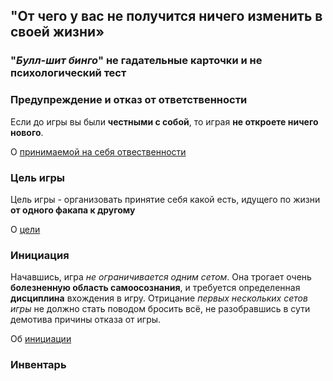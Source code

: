 ## "От чего у вас не получится ничего изменить в своей жизни»

### "**_Булл-шит бинго_**" не гадательные карточки и не психологический тест

### Предупреждение и отказ от ответственности
Если до игры вы были **честными с собой**, то играя **не откроете ничего нового**.

О [принимаемой на себя отвественности](/disclamer/)

### Цель игры
Цель игры - организовать принятие себя какой есть, идущего по жизни **от одного факапа к другому**

О [цели](/target/)

### Инициация
Начавшись, игра _не ограничивается одним сетом_. Она трогает очень **болезненную область самоосознания**, и требуется определенная **дисциплина** вхождения в игру. Отрицание _первых нескольких сетов игры_ не должно стать поводом бросить всё, не разобравшись в сути демотива причины отказа от игры.

Об [инициации](/initiation/)

### Инвентарь
